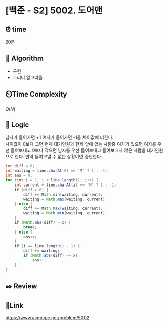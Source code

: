 # [백준 - S2] 5002. 도어맨

## ⏰ **time**

20분

## :pushpin: **Algorithm**

- 구현
- 그리디 알고리즘
## ⏲️**Time Complexity**

$O(N)$

## :round_pushpin: **Logic**
남자가 들어가면 +1 여자가 들어가면 -1을 차이값에 더한다.  
차이값이 0보다 크면 현제 대기인원과 현제 앞에 있는 사람중 여자가 있으면 여자를 우선 들여보내고 0보다 작으면 남자를 우선 들여보내고 들여보내지 않은 사람을 대기인원으로 한다. 만약 들여보낼 수 없는 상황이면 중단한다.
```java
int diff = 0;
int waiting = line.charAt(0) == 'M' ? 1 : -1;
int ans = 0;
for (int i = 1; i < line.length(); i++) {
    int current = line.charAt(i) == 'M' ? 1 : -1;
    if (diff > 0) {
        diff += Math.min(waiting, current);
        waiting = Math.max(waiting, current);
    } else {
        diff += Math.max(waiting, current);
        waiting = Math.min(waiting, current);
    }
    if (Math.abs(diff) > x) {
        break;
    } else {
        ans++;
    }
    if (i == line.length() - 1) {
        diff += waiting;
        if (Math.abs(diff) <= x)
            ans++;
    }
}
```

## :black_nib: **Review**

## 📡**Link**

https://www.acmicpc.net/problem/5002